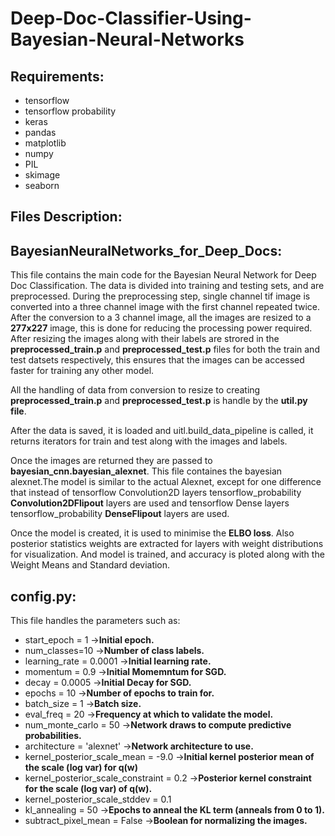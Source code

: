 # Deep-Doc-Classifier-Using-Bayesian-Neural-Networks
## Requirements:
- tensorflow  
- tensorflow probability
- keras  
- pandas  
- matplotlib  
- numpy  
- PIL 
- skimage  
- seaborn  
  
## Files Description:
## BayesianNeuralNetworks_for_Deep_Docs:
This file contains the main code for the Bayesian Neural Network for Deep Doc Classification.
The data is divided into training and testing sets, and are preprocessed. During the preprocessing step, single channel  tif image is converted into a three channel image with the first channel repeated twice.  
After the conversion to a 3 channel image, all the images are resized to a **277x227** image, this is done for reducing the processing power required.  
After resizing the images along with their labels are strored in the **preprocessed_train.p** and **preprocessed_test.p** files for both the train and test datsets respectively, this ensures that the images can be accessed faster for training any other model.  
  
All the handling of data from conversion to resize to creating **preprocessed_train.p** and **preprocessed_test.p** is handle by the **util.py file**.  
  
After the data is saved, it is loaded and uitl.build_data_pipeline is called, it returns iterators for train and test along with the images and labels.  
  
Once the images are returned they are passed to **bayesian_cnn.bayesian_alexnet**. This file containes the bayesian alexnet.The model is similar to the actual Alexnet, except for one difference that instead of tensorflow Convolution2D layers tensorflow_probability **Convolution2DFlipout** layers are used and tensorflow Dense layers tensorflow_probability **DenseFlipout** layers are used.  
  
Once the model is created, it is used to minimise the **ELBO loss**. Also posterior statistics weights are extracted for layers with weight distributions for visualization.  And model is trained, and accuracy is ploted along with the Weight Means and Standard deviation.  
## config.py: 
This file handles the parameters such as:  
- start_epoch = 1                               ->**Initial epoch.**  
- num_classes=10                                  ->**Number of class labels.**  
- learning_rate = 0.0001                          ->**Initial learning rate.**  
- momentum = 0.9                                  ->**Initial Momemntum for SGD.**  
- decay = 0.0005                                  ->**Initial Decay for SGD.**  
- epochs = 10                                     ->**Number of epochs to train for.**  
- batch_size = 1                                  ->**Batch size.**  
- eval_freq = 20                                  ->**Frequency at which to validate the model.**  
- num_monte_carlo = 50                            ->**Network draws to compute predictive probabilities.**  
- architecture = 'alexnet'                        ->**Network architecture to use.**  
- kernel_posterior_scale_mean = -9.0              ->**Initial kernel posterior mean of the scale (log var) for q(w)**  
- kernel_posterior_scale_constraint = 0.2         ->**Posterior kernel constraint for the scale (log var) of q(w).**  
- kernel_posterior_scale_stddev = 0.1  
- kl_annealing = 50                               ->**Epochs to anneal the KL term (anneals from 0 to 1).**  
- subtract_pixel_mean = False                     ->**Boolean for normalizing the images.**  
  
